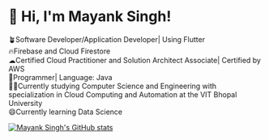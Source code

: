 # 💫 Hi, I'm Mayank Singh!

🪴Software Developer/Application Developer| Using Flutter<br/>
🔥Firebase and Cloud Firestore<br/>
☁Certified Cloud Practitioner and Solution Architect Associate| Certified by AWS<br/>
🧩Programmer| Language: Java<br/>
👨‍🎓Currently studying Computer Science and Engineering with specialization in Cloud Computing and Automation at the VIT Bhopal University<br/>
😄Currently learning Data Science<br/>

[![Mayank Singh's GitHub stats](https://github-readme-stats.vercel.app/api?username=Mayank-Singh24&theme=synthwave)](https://github.com/anuraghazra/github-readme-stats)
